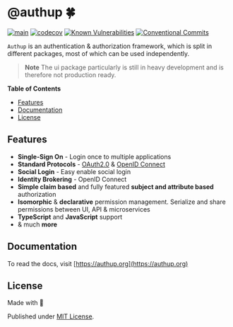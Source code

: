 # @authup 🍀	

[![main](https://github.com/Tada5hi/authup/actions/workflows/main.yml/badge.svg)](https://github.com/Tada5hi/authup/actions/workflows/main.yml)
[![codecov](https://codecov.io/gh/Tada5hi/authup/branch/master/graph/badge.svg?token=FHE347R1NW)](https://codecov.io/gh/Tada5hi/authup)
[![Known Vulnerabilities](https://snyk.io/test/github/Tada5hi/authup/badge.svg)](https://snyk.io/test/github/Tada5hi/authup)
[![Conventional Commits](https://img.shields.io/badge/Conventional%20Commits-1.0.0-%23FE5196?logo=conventionalcommits&logoColor=white)](https://conventionalcommits.org)

`Authup` is an authentication & authorization framework,
which is split in different packages, most of which can be used independently.

> **Note**
> The ui package particularly is still in heavy development and is therefore not production ready.

**Table of Contents**

- [Features](#features)
- [Documentation](#documentation)
- [License](#license)

## Features

- **Single-Sign On** - Login once to multiple applications
- **Standard Protocols** - [OAuth2.0](https://tools.ietf.org/html/rfc6749) & [OpenID Connect](https://openid.net/connect/)
- **Social Login** - Easy enable social login
- **Identity Brokering** - OpenID Connect
- **Simple claim based** and fully featured **subject and attribute based** authorization
- **Isomorphic** & **declarative** permission management. Serialize and share permissions between UI, API & microservices
- **TypeScript** and **JavaScript** support
- & much **more**

## Documentation

To read the docs, visit [https://authup.org](https://authup.org)

## License

Made with 💚

Published under [MIT License](./LICENSE).
